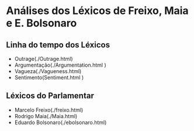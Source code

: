# Análises dos Léxicos de Freixo, Maia e E. Bolsonaro

## Linha do tempo dos Léxicos

  * Outrage(./Outrage.html)
  * Argumentação(./Argumentation.html )
  * Vagueza(./Vagueness.html)
  * Sentimento(Sentiment.html )
  
## Léxicos do Parlamentar

  * Marcelo Freixo(./freixo.html)
  * Rodrigo Maia(./Maia.html)
  * Eduardo Bolsonaro(./ebolsonaro.html)
